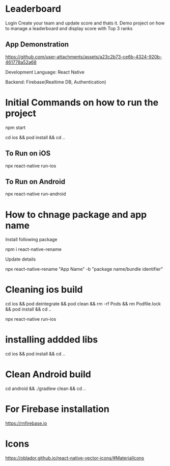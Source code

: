 # Leaderboard
Login Create your team and update score and thats it.
Demo project on how to manage a leaderboard and display score with Top 3 ranks

## App Demonstration
https://github.com/user-attachments/assets/a23c2b73-ce6b-4324-920b-461778a52a68

Development Language: React Native

Backend: Firebase(Realtime DB, Authentication)


# Initial Commands on how to run the project
npm start

cd ios && pod install && cd ..

## To Run on iOS
npx react-native run-ios

## To Run on Android
npx react-native run-android


# How to chnage package and app name
Install following package

npm i react-native-rename


Update details

npx react-native-rename "App Name" -b "package name/bundle identifier"

# Cleaning ios build
cd ios && pod deintegrate && pod clean && rm -rf Pods && rm Podfile.lock && pod install && cd ..

npx react-native run-ios


# installing addded libs
cd ios && pod install && cd ..

# Clean Android build
cd android && ./gradlew clean && cd ..

# For Firebase installation
https://rnfirebase.io

# Icons
https://oblador.github.io/react-native-vector-icons/#MaterialIcons
